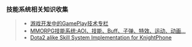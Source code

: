 ### 技能系统相关知识收集  
>* [游戏开发中的GamePlay技术专栏](https://www.zhihu.com/column/c_1253986063259426816)  
>* [MMORPG技能系统:AOI、技能、Buff、子弹、特效、运动、动画...](https://mp.weixin.qq.com/s/XsIdVsOukU5HFku4dMuYZQ)  
>* [Dota2 alike Skill System Implementation for KnightPhone](https://github.com/KrazyL/SkillSystem-3)  
